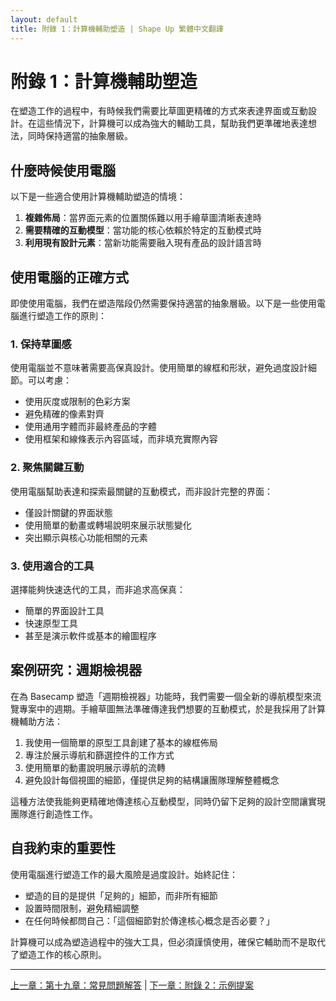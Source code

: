 ```yaml
---
layout: default
title: 附錄 1：計算機輔助塑造 | Shape Up 繁體中文翻譯
---
```


# 附錄 1：計算機輔助塑造

在塑造工作的過程中，有時候我們需要比草圖更精確的方式來表達界面或互動設計。在這些情況下，計算機可以成為強大的輔助工具，幫助我們更準確地表達想法，同時保持適當的抽象層級。

## 什麼時候使用電腦

以下是一些適合使用計算機輔助塑造的情境：

1. **複雜佈局**：當界面元素的位置關係難以用手繪草圖清晰表達時
2. **需要精確的互動模型**：當功能的核心依賴於特定的互動模式時
3. **利用現有設計元素**：當新功能需要融入現有產品的設計語言時

## 使用電腦的正確方式

即使使用電腦，我們在塑造階段仍然需要保持適當的抽象層級。以下是一些使用電腦進行塑造工作的原則：

### 1. 保持草圖感

使用電腦並不意味著需要高保真設計。使用簡單的線框和形狀，避免過度設計細節。可以考慮：

- 使用灰度或限制的色彩方案
- 避免精確的像素對齊
- 使用通用字體而非最終產品的字體
- 使用框架和線條表示內容區域，而非填充實際內容

### 2. 聚焦關鍵互動

使用電腦幫助表達和探索最關鍵的互動模式，而非設計完整的界面：

- 僅設計關鍵的界面狀態
- 使用簡單的動畫或轉場說明來展示狀態變化
- 突出顯示與核心功能相關的元素

### 3. 使用適合的工具

選擇能夠快速迭代的工具，而非追求高保真：

- 簡單的界面設計工具
- 快速原型工具
- 甚至是演示軟件或基本的繪圖程序

## 案例研究：週期檢視器

在為 Basecamp 塑造「週期檢視器」功能時，我們需要一個全新的導航模型來流覽專案中的週期。手繪草圖無法準確傳達我們想要的互動模式，於是我採用了計算機輔助方法：

1. 我使用一個簡單的原型工具創建了基本的線框佈局
2. 專注於展示導航和篩選控件的工作方式
3. 使用簡單的動畫說明展示導航的流轉
4. 避免設計每個視圖的細節，僅提供足夠的結構讓團隊理解整體概念

這種方法使我能夠更精確地傳達核心互動模型，同時仍留下足夠的設計空間讓實現團隊進行創造性工作。

## 自我約束的重要性

使用電腦進行塑造工作的最大風險是過度設計。始終記住：

- 塑造的目的是提供「足夠的」細節，而非所有細節
- 設置時間限制，避免精細調整
- 在任何時候都問自己：「這個細節對於傳達核心概念是否必要？」

計算機可以成為塑造過程中的強大工具，但必須謹慎使用，確保它輔助而不是取代了塑造工作的核心原則。

---

[上一章：第十九章：常見問題解答](../19-frequently-asked-questions.html) | [下一章：附錄 2：示例提案](./02-example-pitch.html) 